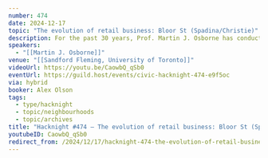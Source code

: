 ```yaml
---
number: 474
date: 2024-12-17
topic: "The evolution of retail business: Bloor St (Spadina/Christie)"
description: For the past 30 years, Prof. Martin J. Osborne has conducted an annual survey of street-level businesses on Bloor Street between Spadina and Christie. For each business, he has recorded its name, the type of goods or services it offers, and any ethnic group it specifically targets (if applicable). Prof. Osborne will discuss the nature of this data, which is available at https://mjo.osborne.economics.utoronto.ca/index.php/bloor/, and explore it with the audience. The discussion will include potential insights that can be derived from the data and the various applications it might have.
speakers:
  - "[[Martin J. Osborne]]"
venue: "[[Sandford Fleming, University of Toronto]]"
videoUrl: https://youtu.be/CaowbQ_qSb0
eventUrl: https://guild.host/events/civic-hacknight-474-e9f5oc
via: hybrid
booker: Alex Olson
tags:
  - type/hacknight
  - topic/neighbourhoods
  - topic/archives
title: "Hacknight #474 – The evolution of retail business: Bloor St (Spadina/Christie)"
youtubeID: CaowbQ_qSb0
redirect_from: /2024/12/17/hacknight-474-the-evolution-of-retail-business-bloor-st-spadina-christie-with-martin-j-osborne/
---
```

